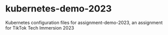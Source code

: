 # kubernetes-demo-2023
Kubernetes configuration files for assignment-demo-2023, an assignment for TikTok Tech Immersion 2023
